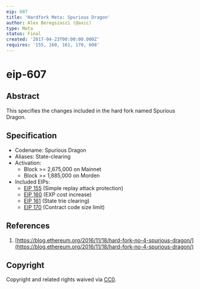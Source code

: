 ```yaml
---
eip: 607
title: 'Hardfork Meta: Spurious Dragon'
author: Alex Beregszaszi (@axic)
type: Meta
status: Final
created: '2017-04-23T00:00:00.000Z'
requires: '155, 160, 161, 170, 608'
---
```


# eip-607

## Abstract

This specifies the changes included in the hard fork named Spurious Dragon.

## Specification

* Codename: Spurious Dragon
* Aliases: State-clearing
* Activation:
  * Block &gt;= 2,675,000 on Mainnet
  * Block &gt;= 1,885,000 on Morden
* Included EIPs:
  * [EIP 155](https://eips.ethereum.org/EIPS/eip-155) \(Simple replay attack protection\)
  * [EIP 160](https://eips.ethereum.org/EIPS/eip-160) \(EXP cost increase\)
  * [EIP 161](https://eips.ethereum.org/EIPS/eip-161) \(State trie clearing\)
  * [EIP 170](https://eips.ethereum.org/EIPS/eip-170) \(Contract code size limit\)

## References

1. [https://blog.ethereum.org/2016/11/18/hard-fork-no-4-spurious-dragon/](https://blog.ethereum.org/2016/11/18/hard-fork-no-4-spurious-dragon/)

## Copyright

Copyright and related rights waived via [CC0](https://creativecommons.org/publicdomain/zero/1.0/).

